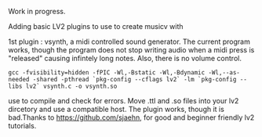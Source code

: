 Work in progress.

Adding basic LV2 plugins to use to create musicv with

1st plugin : vsynth, a midi controlled sound generator. The current program works, though the program does not stop writing audio when a midi press is "released" causing infintely long notes. Also, there is no volume control.
```
gcc -fvisibility=hidden -fPIC -Wl,-Bstatic -Wl,-Bdynamic -Wl,--as-needed -shared -pthread `pkg-config --cflags lv2` -lm `pkg-config --libs lv2` vsynth.c -o vsynth.so
```
use to compile and check for errors. Move .ttl and .so files into your lv2 dircetory and use a compatible host. The plugin works, though it is bad.Thanks to https://github.com/sjaehn, for good and beginner friendly lv2 tutorials.
